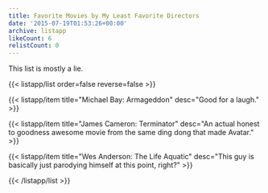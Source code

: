 ```yaml
---
title: Favorite Movies by My Least Favorite Directors
date: '2015-07-19T01:53:26+00:00'
archive: listapp
likeCount: 6
relistCount: 0
---
```


This list is mostly a lie.

<!--more-->

{{< listapp/list order=false reverse=false >}}

   {{< listapp/item title="Michael Bay: Armageddon"
      desc="Good for a laugh." >}}

   {{< listapp/item title="James Cameron: Terminator"
      desc="An actual honest to goodness awesome movie from the same ding dong that made Avatar." >}}

   {{< listapp/item title="Wes Anderson: The Life Aquatic"
      desc="This guy is basically just parodying himself at this point, right?" >}}

{{< /listapp/list >}}
